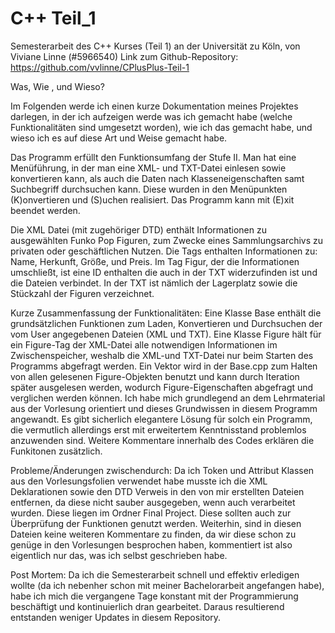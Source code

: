 # C++ Teil_1

Semesterarbeit des C++ Kurses (Teil 1) an der Universität zu Köln, von Viviane Linne (#5966540)
Link zum Github-Repository: https://github.com/vvlinne/CPlusPlus-Teil-1

Was, Wie , und Wieso?

Im Folgenden werde ich einen kurze Dokumentation meines Projektes darlegen, in der ich aufzeigen werde was ich gemacht habe (welche Funktionalitäten sind umgesetzt worden), wie ich das gemacht habe, und wieso ich es auf diese Art und Weise gemacht habe.

Das Programm erfüllt den Funktionsumfang der Stufe II. Man hat eine Menüführung, in der man eine XML- und TXT-Datei einlesen sowie konvertieren kann, als auch die Daten nach Klasseneigenschaften samt Suchbegriff durchsuchen kann. Diese wurden in den Menüpunkten (K)onvertieren und (S)uchen realisiert. Das Programm kann mit (E)xit beendet werden.

Die XML Datei (mit zugehöriger DTD) enthält Informationen zu ausgewählten Funko Pop Figuren, zum Zwecke eines Sammlungsarchivs zu privaten oder geschäftlichen Nutzen. Die Tags enthalten Informationen zu: Name, Herkunft, Größe, und Preis. Im Tag Figur, der die Informationen umschließt, ist eine ID enthalten die auch in der TXT widerzufinden ist und die Dateien verbindet. In der TXT ist nämlich der Lagerplatz sowie die Stückzahl der Figuren verzeichnet.

Kurze Zusammenfassung der Funktionalitäten:
Eine Klasse Base enthält die grundsätzlichen Funktionen zum Laden, Konvertieren und Durchsuchen der vom User angegebenen Dateien (XML und TXT). Eine Klasse Figure hält für ein Figure-Tag der XML-Datei alle notwendigen Informationen im Zwischenspeicher, weshalb die XML-und TXT-Datei nur beim Starten des Programms abgefragt werden. Ein Vektor wird in der Base.cpp zum Halten von allen gelesenen Figure-Objekten benutzt und kann durch Iteration später ausgelesen werden, wodurch Figure-Eigenschaften abgefragt und verglichen werden können. Ich habe mich grundlegend an dem Lehrmaterial aus der Vorlesung orientiert und dieses Grundwissen in diesem Programm angewandt. Es gibt sicherlich elegantere Lösung für solch ein Programm, die vermutlich allerdings erst mit erweitertem Kenntnisstand problemlos anzuwenden sind.
Weitere Kommentare innerhalb des Codes erklären die Funkitonen zusätzlich.

Probleme/Änderungen zwischendurch:
Da ich Token und Attribut Klassen aus den Vorlesungsfolien verwendet habe musste ich die XML Deklarationen sowie den DTD Verweis
in den von mir erstellten Dateien entfernen, da diese nicht sauber ausgegeben, wenn auch verarbeitet wurden. Diese liegen im Ordner Final Project. Diese sollten auch zur Überprüfung der Funktionen genutzt werden.
Weiterhin, sind in diesen Dateien keine weiteren Kommentare zu finden, da wir diese schon zu genüge in den Vorlesungen besprochen haben, kommentiert ist also eigentlich nur das, was ich selbst geschrieben habe.

Post Mortem:
Da ich die Semesterarbeit schnell und effektiv erledigen wollte (da ich nebenher schon mit meiner Bachelorarbeit angefangen habe), habe ich mich die vergangene Tage konstant mit der Programmierung beschäftigt und kontinuierlich dran gearbeitet. Daraus resultierend entstanden weniger Updates in diesem Repository.

